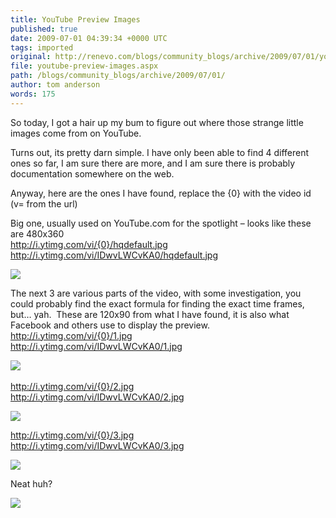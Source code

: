```yaml
---
title: YouTube Preview Images
published: true
date: 2009-07-01 04:39:34 +0000 UTC
tags: imported 
original: http://renevo.com/blogs/community_blogs/archive/2009/07/01/youtube-preview-images.aspx
file: youtube-preview-images.aspx
path: /blogs/community_blogs/archive/2009/07/01/
author: tom anderson
words: 175
---
```

So today, I got a hair up my bum to figure out where those strange little images come from on YouTube.

Turns out, its pretty darn simple. I have only been able to find 4 different ones so far, I am sure there are more, and I am sure there is probably documentation somewhere on the web.

Anyway, here are the ones I have found, replace the {0} with the video id (v= from the url)

Big one, usually used on YouTube.com for the spotlight – looks like these are 480x360   
<http://i.ytimg.com/vi/{0}/hqdefault.jpg>   
<http://i.ytimg.com/vi/IDwvLWCvKA0/hqdefault.jpg>   
  
![][1]

The next 3 are various parts of the video, with some investigation, you could probably find the exact formula for finding the exact time frames, but… yah.  These are 120x90 from what I have found, it is also what Facebook and others use to display the preview.   
<http://i.ytimg.com/vi/{0}/1.jpg>   
<http://i.ytimg.com/vi/IDwvLWCvKA0/1.jpg>   
  
![][2] 

<http://i.ytimg.com/vi/{0}/2.jpg>   
<http://i.ytimg.com/vi/IDwvLWCvKA0/2.jpg>   
  
![][3]

  
<http://i.ytimg.com/vi/{0}/3.jpg>   
<http://i.ytimg.com/vi/IDwvLWCvKA0/3.jpg>   
  
![][4]

Neat huh?

![][5]

[1]: http://i.ytimg.com/vi/IDwvLWCvKA0/hqdefault.jpg
[2]: http://i.ytimg.com/vi/IDwvLWCvKA0/1.jpg
[3]: http://i.ytimg.com/vi/IDwvLWCvKA0/2.jpg
[4]: http://i.ytimg.com/vi/IDwvLWCvKA0/3.jpg
[5]: http://renevo.com/aggbug.aspx?PostID=2232

